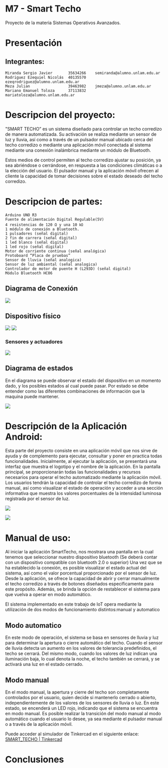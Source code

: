 # M7 - Smart Techo

Proyecto de la materia Sistemas Operativos Avanzados.

# Presentación

  ## Integrantes:   

    Miranda Sergio Javier       35634266    semiranda@alumno.unlam.edu.ar
    Rodriguez Ezequiel Nicolás  40135570    ezeqrodriguez@alumno.unlam.edu.ar
    Meza Julian                 39463982    jmeza@alumno.unlam.edu.ar
    Mariano Emanuel Toloza      37113832    mariatoloza@alumno.unlam.edu.ar


# Descripcion del proyecto:

  "SMART TECHO” es un sistema diseñado para controlar un techo corredizo de manera automatizada. Su activación se realiza mediante un sensor de luz y lluvia, así como a través de un pulsador manual ubicado cerca del techo corredizo o mediante una aplicación móvil conectada al sistema mediante una conexión inalámbrica mediante un módulo de Bluetooth. 
  
  Estos medios de control permiten al techo corredizo ajustar su posición, ya sea abriéndose o cerrándose, en respuesta a las condiciones climáticas o a la elección del usuario. El pulsador manual y la aplicación móvil ofrecen al cliente la capacidad de tomar decisiones sobre el estado deseado del techo corredizo.


# Descripcion de partes:

  	Arduino UNO R3
	Fuente de alimentación Digital Regulable(5V)
	4 resistencias de 120 Ω y una 10 ㏀
	1 módulo de conexión a Bluetooth.
	1 pulsadores (señal digital)
	2 fin de carrera (señal digital)
	1 led blanco (señal digital)
	1 led rojo (señal digital)
	Motor de corriente continua (señal analógica)  
	Protoboard “Placa de pruebas”
	Sensor de lluvia (señal analogica)
	Sensor de luz ambiental (señal analogica)
	Controlador de motor de puente H (L293D) (señal digital)
    Módulo Bluetooth HC06

 
  ## Diagrama de Conexión
  ![](/diagramas/conexiones_01.png)
  
  ## Dispositivo físico
  ![](/diagramas/fisico_01.jpg)
  ![](/diagramas/fisico_02.jpg)
  ### Sensores y actuadores
  ![](/diagramas/fisico_03.jpg)
  

## Diagrama de estados
En el diagrama se puede observar el estado del dispositivo en un momento dado, y los posibles estados al cual puede pasar. Por estado se debe entender como las diferentes combinaciones de información que la maquina puede mantener.

![](/diagramas/máquina_de_estado_01.png)




# Descripción de la Aplicación Android:
Esta parte del proyecto consiste en una aplicación móvil que nos sirve de ayuda y de complemento para ejecutar, consultar y poner en practica todas funcionalidades. 
Inicialmente, al ejecutar la aplicación, se presentará una interfaz que muestra el logotipo y el nombre de la aplicación. En la pantalla principal, se proporcionarán todas las funcionalidades y recursos necesarios para operar el techo automatizado mediante la aplicación móvil. Los usuarios tendrán la capacidad de controlar el techo corredizo de forma manual, así como visualizar el estado de operación y acceder a una sección informativa que muestra los valores porcentuales de la intensidad luminosa registrada por el sensor de luz.

![](/diagramas/app_01.jpg)


![](/diagramas/app_02.jpg)






# Manual de uso:
Al iniciar la aplicación SmartTecho, nos mostrara una pantalla en la cual tenemos que seleccionar nuestro dispositivo bluetooth (Se deberá contar con un dispositivo compatible con bluetooth 2.0 o superior)
Una vez que se ha establecido la conexión, es posible visualizar el estado actual del sistema, así como el valor porcentual proporcionado por el sensor de luz. Desde la aplicación, se ofrece la capacidad de abrir y cerrar manualmente el techo corredizo a través de botones diseñados específicamente para este propósito. Además, se brinda la opción de restablecer el sistema para que vuelva a operar en modo automático.

El sistema implementado en este trabajo de IoT opera mediante la utilización de dos modos de funcionamiento distintos:manual y automatico

## Modo automatico
En este modo de operación, el sistema se basa en sensores de lluvia y luz para determinar la apertura o cierre automático del techo. Cuando el sensor de lluvia detecta un aumento en los valores de tolerancia predefinidos, el techo se cerrará. Del mismo modo, cuando los valores de luz indican una iluminación baja, lo cual denota la noche, el techo también se cerrará, y se activará una luz en el estado cerrado.


## Modo manual
En el modo manual, la apertura y cierre del techo son completamente controlados por el usuario, quien decide si mantenerlo cerrado o abierto, independientemente de los valores de los sensores de lluvia o luz. En este estado, se encenderá un LED rojo, indicando que el sistema se encuentra en modo manual.
Es posible realizar la transición del modo manual al modo automático cuando el usuario lo desee, ya sea mediante el pulsador manual o a través de la aplicación móvil.

Puede acceder al simulador de Tinkercad en el siguiente enlace: 
[SMART_TECHO | Tinkercad ](https://www.tinkercad.com/things/joPthXBBa8I)




# Conclusiones




